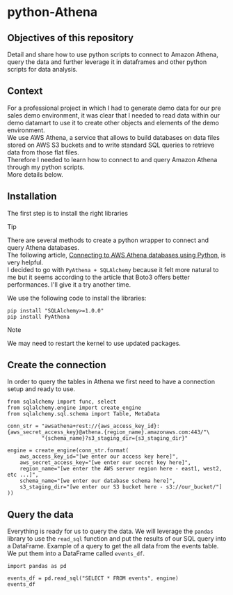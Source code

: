 # python-Athena

## Objectives of this repository
Detail and share how to use python scripts to connect to Amazon Athena, query the data and further leverage it in dataframes and other python scripts for data analysis.

## Context
For a professional project in which I had to generate demo data for our pre sales demo environment, it was clear that I needed to read data within our demo datamart to use it to create other objects and elements of the demo environment.\
We use AWS Athena, a service that allows to build databases on data files stored on AWS S3 buckets and to write standard SQL queries to retrieve data from those flat files.\
Therefore I needed to learn how to connect to and query Amazon Athena through my python scripts.\
More details below.

## Installation
The first step is to install the right libraries
> [!TIP]
> There are several methods to create a python wrapper to connect and query Athena databases.\
> The following article, [Connecting to AWS Athena databases using Python](https://medium.com/codex/connecting-to-aws-athena-databases-using-python-4a9194427638), is very helpful.\
> I decided to go with `PyAthena + SQLAlchemy` because it felt more natural to me but it seems according to the article that Boto3 offers better performances. I'll give it a try another time.

We use the following code to install the libraries:
```
pip install "SQLAlchemy>=1.0.0"
pip install PyAthena
```
> [!NOTE]
> We may need to restart the kernel to use updated packages.

## Create the connection
In order to query the tables in Athena we first need to have a connection setup and ready to use. 
```
from sqlalchemy import func, select
from sqlalchemy.engine import create_engine
from sqlalchemy.sql.schema import Table, MetaData

conn_str = "awsathena+rest://{aws_access_key_id}:{aws_secret_access_key}@athena.{region_name}.amazonaws.com:443/"\
           "{schema_name}?s3_staging_dir={s3_staging_dir}"

engine = create_engine(conn_str.format(
    aws_access_key_id="[we enter our access key here]",
    aws_secret_access_key="[we enter our secret key here]",
    region_name="[we enter the AWS server region here - east1, west2, etc ...]",
    schema_name="[we enter our database schema here]",
    s3_staging_dir="[we enter our S3 bucket here - s3://our_bucket/"]
))
```
  
## Query the data
Everything is ready for us to query the data. We will leverage the `pandas` library to use the `read_sql` function and put the results of our SQL query into a DataFrame.
Example of a query to get the all data from the events table. We put them into a DataFrame called `events_df`.
```
import pandas as pd

events_df = pd.read_sql("SELECT * FROM events", engine)
events_df
```
